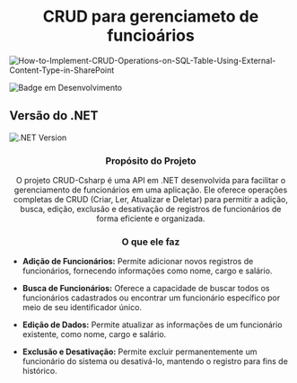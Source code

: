 <h1 align="center">CRUD para gerenciameto de funcioários</h1>

![How-to-Implement-CRUD-Operations-on-SQL-Table-Using-External-Content-Type-in-SharePoint](https://github.com/IsabellySnts/CRUD-Csharp/assets/94193803/f624f421-219d-4458-8534-42d1773b4d42)

![Badge em Desenvolvimento](http://img.shields.io/static/v1?label=STATUS&message=CONCLUIDO&color=GREEN&style=for-the-badge)

## Versão do .NET

![.NET Version](https://img.shields.io/badge/.NET-v8.0-blue)

<h3 align="center">Propósito do Projeto</h3>
<p align="center">O projeto CRUD-Csharp é uma API em .NET desenvolvida para facilitar o gerenciamento de funcionários em uma aplicação. Ele oferece operações completas de CRUD (Criar, Ler, Atualizar e Deletar) para permitir a adição, busca, edição, exclusão e desativação de registros de funcionários de forma eficiente e organizada.

</p>

<h3 align="center">O que ele faz</h3>

- **Adição de Funcionários:** Permite adicionar novos registros de funcionários, fornecendo informações como nome, cargo e salário.

- **Busca de Funcionários:** Oferece a capacidade de buscar todos os funcionários cadastrados ou encontrar um funcionário específico por meio de seu identificador único.

- **Edição de Dados:** Permite atualizar as informações de um funcionário existente, como nome, cargo e salário.

- **Exclusão e Desativação:** Permite excluir permanentemente um funcionário do sistema ou desativá-lo, mantendo o registro para fins de histórico.

